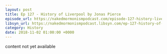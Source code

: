 ```yaml
---
layout: post
title: Ep 127 - History of Liverpool by Jonas Pierce
episode_url: https://nakedmormonismpodcast.com/episode-127-history-liverpool-jonas-pierce/
libsyn_url: https://nakedmormonismpodcast.libsyn.com/ep-127-history-of-liverpool-by-jonas-pierce
category: History
date: 2018-11-02 01:00:00 +0000
---
```


content not yet available
